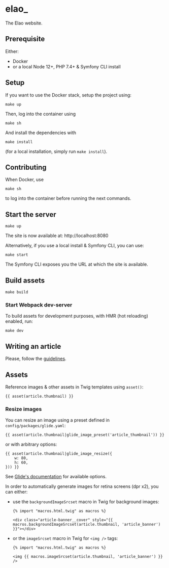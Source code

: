 # elao_

The Elao website.

## Prerequisite

Either:

- Docker
- or a local Node 12+, PHP 7.4+ & Symfony CLI install

## Setup

If you want to use the Docker stack, setup the project using:

    make up

Then, log into the container using

    make sh

And install the dependencies with

    make install

(for a local installation, simply run `make install`).

## Contributing

When Docker, use
    
    make sh

to log into the container before running the next commands.

## Start the server

    make up

The site is now available at: http://localhost:8080

Alternatively, if you use a local install & Symfony CLI, you can use:

    make start

The Symfony CLI exposes you the URL at which the site is available.

## Build assets

    make build

### Start Webpack dev-server

To build assets for development purposes, with HMR (hot reloading) enabled, run:

    make dev

## Writing an article

Please, follow the [guidelines](https://elao.github.io/elao_/blog/styleguide/example/).

## Assets

Reference images & other assets in Twig templates using `asset()`:

```twig
{{ asset(article.thumbnail) }}
```

### Resize images

You can resize an image using a preset defined in `config/packages/glide.yaml`:

```twig
{{ asset(article.thumbnail|glide_image_preset('article_thumbnail')) }}
```

or with arbitrary options:

```twig
{{ asset(article.thumbnail|glide_image_resize({
    w: 80,
    h: 60,
})) }}
```

See [Glide's documentation](https://glide.thephpleague.com/1.0/api/quick-reference/) for available options.

In order to automatically generate images for retina screens (dpr x2), you can either:

- use the `backgroundImageSrcset` macro in Twig for background images:
  
    ```twig
    {% import "macros.html.twig" as macros %}
    
    <div class="article-banner__cover" style="{{ macros.backgroundImageSrcset(article.thumbnail, 'article_banner') }}"></div>
    ```

- or the `imageSrcset` macro in Twig for `<img />` tags:
  
    ```twig
    {% import "macros.html.twig" as macros %}
  
    <img {{ macros.imageSrcset(article.thumbnail, 'article_banner') }} />
    ```
